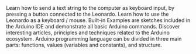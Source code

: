 <EssentialsColumn title="Tutorials for Leonardo">
<EssentialElement title="Keyboard Message" type="tutorial" link="/built-in-examples/usb/KeyboardMessage">
   Learn how to send a text string to the computer as keyboard input, by pressing a button connected to the Leonardo.
  </EssentialElement>

<EssentialElement title="Keyboard and Mouse control" type="tutorial" link="/built-in-examples/usb/KeyboardAndMouseControl">
    Learn how to use the Leonardo as a keyboard / mouse.
  </EssentialElement>
</EssentialsColumn>

<EssentialsColumn title="Arduino Basics">
  <EssentialElement title="Built-in Examples" type="tutorial" link="/built-in-examples/">
    Built-in Examples are sketches included in the Arduino IDE and demonstrate all basic Arduino commands.
  </EssentialElement>
  <EssentialElement title="Learn" type="resource" link="/learn">
    Discover interesting articles, principles and techniques related to the Arduino ecosystem.
  </EssentialElement>
  <EssentialElement title="Language References" type="resource" link="https://www.arduino.cc/reference/en/">
  Arduino programming language can be divided in three main parts: functions, values (variables and constants), and structure.
  </EssentialElement>
</EssentialsColumn>